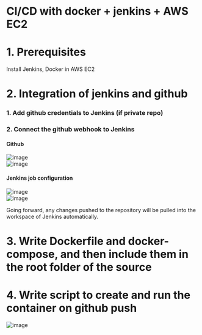 # CI/CD with docker + jenkins + AWS EC2  
# 1. Prerequisites
Install Jenkins, Docker in AWS EC2

# 2. Integration of jenkins and github
### 1. Add github credentials to Jenkins (if private repo)
### 2. Connect the github webhook to Jenkins
#### Github
![image](https://user-images.githubusercontent.com/67142421/236819817-cc44373c-91cd-4267-9ced-274b5966f210.png)<br>
![image](https://user-images.githubusercontent.com/67142421/236820133-010056e3-91d1-4f25-bd56-817282f1c786.png)<br>
#### Jenkins job configuration
![image](https://github.com/vacu9708/Tools-etc/assets/67142421/636e7a6a-0ff6-45b1-988f-20ec71319ecb)<br>
![image](https://user-images.githubusercontent.com/67142421/236828541-483c5b40-2caa-466e-86f2-d9a7648c8a2a.png)<br>

Going forward, any changes pushed to the repository will be pulled into the workspace of Jenkins automatically.

# 3. Write Dockerfile and docker-compose, and then include them in the root folder of the source

# 4. Write script to create and run the container on github push
![image](https://github.com/vacu9708/Tools-etc/assets/67142421/6565c76c-88a5-41d7-8915-5b75f17d084f)

